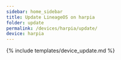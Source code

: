 ```yaml
---
sidebar: home_sidebar
title: Update LineageOS on harpia
folder: update
permalink: /devices/harpia/update/
device: harpia
---
```

{% include templates/device_update.md %}
